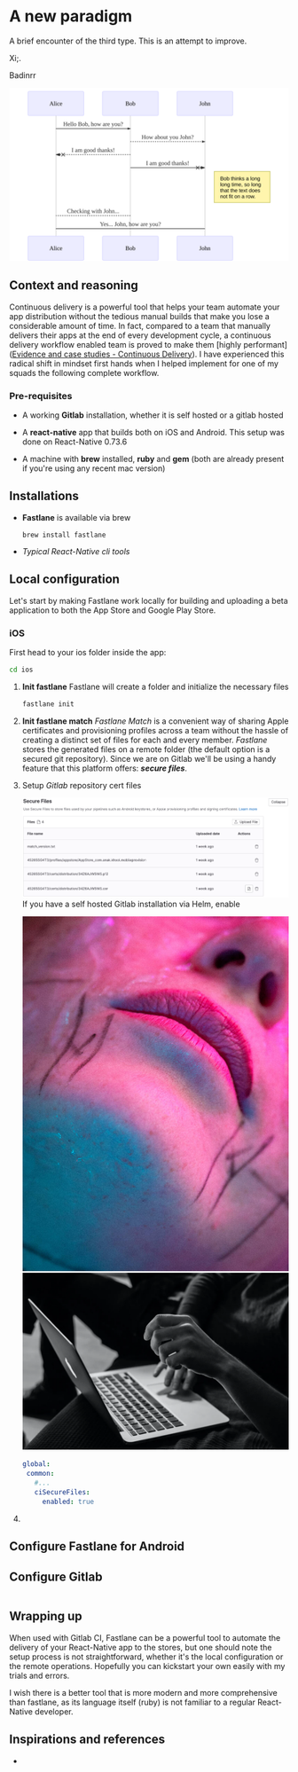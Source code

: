 # A new paradigm

A brief encounter of the third type. This is an attempt to improve.

Xi;.

Badinrr

![](.build/4eff7f66c247fa7595c440ba54b8b67e3a96c1266080cffc1d918ce3ce57e3ea.svg)

## Context and reasoning

Continuous delivery is a powerful tool that helps your team automate your app distribution without the tedious manual builds that make you lose a considerable amount of time. In fact, compared to a team that manually delivers their apps at the end of every development cycle, a continuous delivery workflow enabled team is proved to make them \[highly performant]\([Evidence and case studies - Continuous Delivery](https://continuousdelivery.com/evidence-case-studies/#research)). I have experienced this radical shift in mindset first hands when I helped implement for one of my squads the following complete workflow.

###

### Pre-requisites

* A working **Gitlab** installation, whether it is self hosted or a gitlab hosted

* A **react-native** app that builds both on iOS and Android. This setup was done on React-Native 0.73.6

* A machine with **brew** installed, **ruby** and **gem** (both are already present if you're using any recent mac version)

## Installations

* **Fastlane** is available via brew

  ```shell
  brew install fastlane
  ```

* *Typical React-Native cli tools*

##

## Local configuration

Let's start by making Fastlane work locally for building and uploading a beta application to both the App Store and Google Play Store.

### iOS

First head to your ios folder inside the app:

```sh
cd ios
```

1. **Init fastlane** Fastlane will create a folder and initialize the necessary files

   ```bash
   fastlane init
   ```

2. **Init fastlane match** *Fastlane Match* is a convenient way of sharing Apple certificates and provisioning profiles across a team without the hassle of creating a distinct set of files for each and every member. *Fastlane* stores the generated files on a remote folder (the default option is a secured git repository). Since we are on Gitlab we'll be using a handy feature that this platform offers: ***secure files***.

3. Setup *Gitlab* repository cert files

   ![Gitlab figure](assets/3c74db20da71746ddb4be45cac9d9f382972de83.png) If you have a self hosted Gitlab installation via Helm, enable

   ![New fi](assets/LK4VIWNAVZBLLEEGMIOJWDYJLU.jpg) ![A medium](assets/1*q9_rOCV2T3D-H4nQJb5UCw.jpeg)

   ```yaml
   global:
    common:
      #...
      ciSecureFiles:
        enabled: true
   ```

4.

## Configure Fastlane for Android

## Configure Gitlab

```
```

## Wrapping up

When used with Gitlab CI, Fastlane can be a powerful tool to automate the delivery of your React-Native app to the stores, but one should note the setup process is not straightforward, whether it's the local configuration or the remote operations. Hopefully you can kickstart your own easily with my trials and errors.

I wish there is a better tool that is more modern and more comprehensive than fastlane, as its language itself (ruby) is not familiar to a regular React-Native developer.

## Inspirations and references

*
